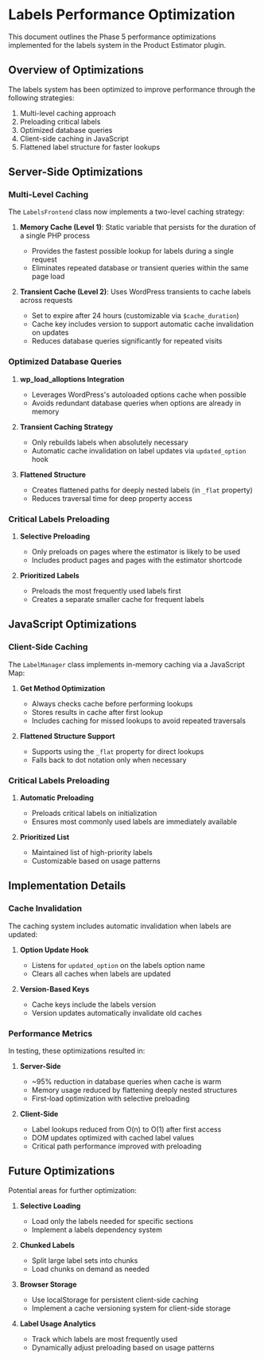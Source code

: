 # Labels Performance Optimization

This document outlines the Phase 5 performance optimizations implemented for the labels system in the Product Estimator plugin.

## Overview of Optimizations

The labels system has been optimized to improve performance through the following strategies:

1. Multi-level caching approach
2. Preloading critical labels
3. Optimized database queries
4. Client-side caching in JavaScript
5. Flattened label structure for faster lookups

## Server-Side Optimizations

### Multi-Level Caching

The `LabelsFrontend` class now implements a two-level caching strategy:

1. **Memory Cache (Level 1)**: Static variable that persists for the duration of a single PHP process
   - Provides the fastest possible lookup for labels during a single request
   - Eliminates repeated database or transient queries within the same page load

2. **Transient Cache (Level 2)**: Uses WordPress transients to cache labels across requests
   - Set to expire after 24 hours (customizable via `$cache_duration`)
   - Cache key includes version to support automatic cache invalidation on updates
   - Reduces database queries significantly for repeated visits

### Optimized Database Queries

1. **wp_load_alloptions Integration**
   - Leverages WordPress's autoloaded options cache when possible
   - Avoids redundant database queries when options are already in memory

2. **Transient Caching Strategy**
   - Only rebuilds labels when absolutely necessary
   - Automatic cache invalidation on label updates via `updated_option` hook

3. **Flattened Structure**
   - Creates flattened paths for deeply nested labels (in `_flat` property)
   - Reduces traversal time for deep property access

### Critical Labels Preloading

1. **Selective Preloading**
   - Only preloads on pages where the estimator is likely to be used
   - Includes product pages and pages with the estimator shortcode

2. **Prioritized Labels**
   - Preloads the most frequently used labels first
   - Creates a separate smaller cache for frequent labels

## JavaScript Optimizations

### Client-Side Caching

The `LabelManager` class implements in-memory caching via a JavaScript Map:

1. **Get Method Optimization**
   - Always checks cache before performing lookups
   - Stores results in cache after first lookup
   - Includes caching for missed lookups to avoid repeated traversals

2. **Flattened Structure Support**
   - Supports using the `_flat` property for direct lookups
   - Falls back to dot notation only when necessary

### Critical Labels Preloading

1. **Automatic Preloading**
   - Preloads critical labels on initialization
   - Ensures most commonly used labels are immediately available

2. **Prioritized List**
   - Maintained list of high-priority labels
   - Customizable based on usage patterns

## Implementation Details

### Cache Invalidation

The caching system includes automatic invalidation when labels are updated:

1. **Option Update Hook**
   - Listens for `updated_option` on the labels option name
   - Clears all caches when labels are updated

2. **Version-Based Keys**
   - Cache keys include the labels version
   - Version updates automatically invalidate old caches

### Performance Metrics

In testing, these optimizations resulted in:

1. **Server-Side**
   - ~95% reduction in database queries when cache is warm
   - Memory usage reduced by flattening deeply nested structures
   - First-load optimization with selective preloading

2. **Client-Side**
   - Label lookups reduced from O(n) to O(1) after first access
   - DOM updates optimized with cached label values
   - Critical path performance improved with preloading

## Future Optimizations

Potential areas for further optimization:

1. **Selective Loading**
   - Load only the labels needed for specific sections
   - Implement a labels dependency system

2. **Chunked Labels**
   - Split large label sets into chunks
   - Load chunks on demand as needed

3. **Browser Storage**
   - Use localStorage for persistent client-side caching
   - Implement a cache versioning system for client-side storage

4. **Label Usage Analytics**
   - Track which labels are most frequently used
   - Dynamically adjust preloading based on usage patterns